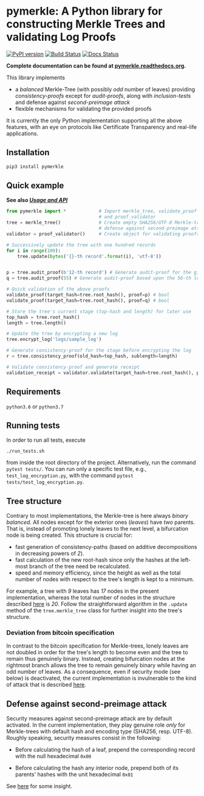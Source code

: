 # pymerkle: A Python library for constructing Merkle Trees and validating Log Proofs
[![PyPI version](https://badge.fury.io/py/pymerkle.svg)](https://pypi.org/project/pymerkle/)
[![Build Status](https://travis-ci.com/FoteinosMerg/pymerkle.svg?branch=master)](https://travis-ci.com/FoteinosMerg/pymerkle)
[![Docs Status](https://readthedocs.org/projects/pymerkle/badge/?version=latest)](http://pymerkle.readthedocs.org)

**Complete documentation can be found at [pymerkle.readthedocs.org](http://pymerkle.readthedocs.org/).**

This library implements

- a _balanced_ Merkle-Tree (with possibly _odd_ number of leaves) providing _consistency-proofs_ except for _audit-proofs_, along with _inclusion-tests_ and defense against _second-preimage attack_
- flexible mechanisms for validating the provided proofs

It is currently the only Python implementation supporting all the above features, with an eye on protocols like Certificate Transparency and real-life applications.

## Installation

```bash
pip3 install pymerkle
```

## Quick example

**See also [_Usage and API_](USAGE.md)**

```python
from pymerkle import *            # Import merkle_tree, validate_proof
                                  # and proof_validator
tree = merkle_tree()              # Create empty SHA256/UTF-8 Merkle-tree with
                                  # defense against second-preimage attack
validator = proof_validator()     # Create object for validating proofs

# Successively update the tree with one hundred records
for i in range(100):
    tree.update(bytes('{}-th record'.format(i), 'utf-8'))


p = tree.audit_proof(b'12-th record') # Generate audit-proof for the given record
q = tree.audit_proof(55) # Generate audit-proof based upon the 56-th leaf

# Quick validation of the above proofs
validate_proof(target_hash=tree.root_hash(), proof=p) # bool
validate_proof(target_hash=tree.root_hash(), proof=q) # bool

# Store the tree's current stage (top-hash and length) for later use
top_hash = tree.root_hash()
length = tree.length()

# Update the tree by encrypting a new log
tree.encrypt_log('logs/sample_log')

# Generate consistency-proof for the stage before encrypting the log
r = tree.consistency_proof(old_hash=top_hash, sublength=length)

# Validate consistency-proof and generate receipt
validation_receipt = validator.validate(target_hash=tree.root_hash(), proof=r)
```

## Requirements

`python3.6` or `python3.7`


## Running tests


In order to run all tests, execute

```shell
./run_tests.sh
```

from inside the root directory of the project. Alternatively, run the command `pytest tests/`. You can run only a specific test file, e.g., `test_log_encryption.py`, with the command `pytest tests/test_log_encryption.py`.


## Tree structure

Contrary to most implementations, the Merkle-tree is here always _binary balanced_. All nodes except for the exterior ones (_leaves_) have _two_ parents. That is, instead of promoting lonely leaves to the next level, a bifurcation node is being created. This structure is crucial for:

- fast generation of consistency-paths (based on additive decompositions in decreasing powers of _2_).
- fast calculation of the new root-hash since only the hashes at the left-most branch of the tree need be recalculated.
- speed and memory efficiency, since the height as well as the total number of nodes with respect to the tree's length is kept to a minimum.

For example, a tree with _9_ leaves has _17_ nodes in the present implementation, whereas the total number of nodes in the structure described [here](https://crypto.stackexchange.com/questions/22669/merkle-hash-tree-updates) is _20_. Follow the straightforward algorithm in the `.update` method of the `tree.merkle_tree` class for further insight into the tree's structure.

### Deviation from bitcoin specification

In contrast to the bitcoin specification for Merkle-trees, lonely leaves are not doubled in order for the tree's length to become even and the tree to remain thus genuinely binary. Instead, creating bifurcation nodes at the rightmost branch allows the tree to remain genuinely binary while having an odd number of leaves. As a consequence, even if security mode (see below) is deactivated, the current implementation is invulnerable to the kind of attack that is described [here](https://github.com/bitcoin/bitcoin/blob/bccb4d29a8080bf1ecda1fc235415a11d903a680/src/consensus/merkle.cpp).



## Defense against second-preimage attack


Security measures against second-preimage attack are by default activated. In the current implementation, they play genuine role _only_ for Merkle-trees with default hash and encoding type (SHA256, resp. UTF-8). Roughly speaking, security measures consist in the following:

- Before calculating the hash of a leaf, prepend the corresponding record with the null hexadecimal `0x00`

- Before calculating the hash any interior node, prepend both of its parents' hashes with the unit hexadecimal `0x01`

See [here](https://flawed.net.nz/2018/02/21/attacking-merkle-trees-with-a-second-preimage-attack/) for some insight.
